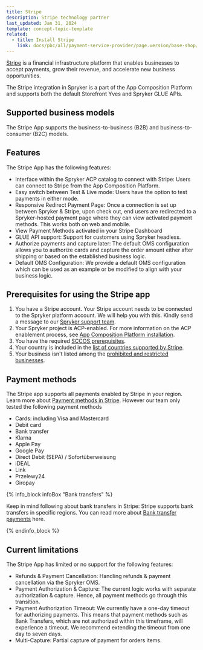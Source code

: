 ```yaml
---
title: Stripe
description: Stripe technology partner
last_updated: Jan 31, 2024
template: concept-topic-template
related:
  - title: Install Stripe
    link: docs/pbc/all/payment-service-provider/page.version/base-shop/third-party-integrations/stripe/install-stripe.html
---
```


[Stripe](https://stripe.com/en-de) is a financial infrastructure platform that enables businesses to accept payments, grow their revenue, and accelerate new business opportunities.

The Stripe integration in Spryker is a part of the App Composition Platform and supports both the default Storefront Yves and Spryker GLUE APIs. 

## Supported business models
The Stripe App supports the business-to-business (B2B) and business-to-consumer (B2C) models.

## Features
The Stripe App has the following features:
- Interface within the Spryker ACP catalog to connect with Stripe: Users can connect to Stripe from the App Composition Platform.
- Easy switch between Test & Live mode: Users have the option to test payments in either mode.
- Responsive Redirect Payment Page: Once a connection is set up between Spryker & Stripe, upon check out, end users are redirected to a Spryker-hosted payment page where they can view activated payment methods. This works both on web and mobile.
- View Payment Methods activated in your Stripe Dashboard
- GLUE API support: Support for customers using Spryker headless.
- Authorize payments and capture later: The default OMS configuration allows you to authorize cards and capture the order amount either after shipping or based on the established business logic.
- Default OMS Configuration: We provide a default OMS configuration which can be used as an example or be modified to align with your business logic.

## Prerequisites for using the Stripe app

1. You have a Stripe account. Your Stripe account needs to be connected to the Spryker platform account. We will help you with this. Kindly send a message to our [Spryker support team](https://spryker.my.site.com/support/s/).
2. Your Spryker project is ACP-enabled. For more information on the ACP enablement process, see [App Composition Platform installation](/docs/acp/user/app-composition-platform-installation.html).
3. You have the required [SCCOS prerequisites](/docs/pbc/all/payment-service-provider/{{page.version}}/base-shop/third-party-integrations/stripe/install-stripe.html).
4. Your country is included in the [list of countries supported by Stripe](https://stripe.com/global).
5. Your business isn't listed among the [prohibited and restricted businesses](https://stripe.com/legal/restricted-businesses).


## Payment methods
The Stripe app supports all payments enabled by Stripe in your region. Learn more about [Payment methods in Stripe](https://stripe.com/docs/payments/payment-methods/overview). 
However our team only tested the following payment methods
- Cards: including Visa and Mastercard
- Debit card
- Bank transfer
- Klarna
- Apple Pay
- Google Pay
- Direct Debit (SEPA) / Sofortüberweisung
- iDEAL
- Link
- Przelewy24
- Giropay

{% info_block infoBox "Bank transfers" %}

Keep in mind following about bank transfers in Stripe:
Stripe supports bank transfers in specific regions. You can read more about [Bank transfer payments](https://stripe.com/docs/payments/bank-transfers) here.

{% endinfo_block %}


## Current limitations

The Stripe App has limited or no support for the following features:
- Refunds & Payment Cancellation: Handling refunds & payment cancellation via the Spryker OMS.
- Payment Authorization & Capture: The current logic works with separate authorization & capture. Hence, all payment methods go through this transition.
- Payment Authorization Timeout: We currently have a one-day timeout for authorizing payments. This means that payment methods such as Bank Transfers, which are not authorized within this timeframe, will experience a timeout. We recommend extending the timeout from one day to seven days. 
- Multi-Capture: Partial capture of payment for orders items.